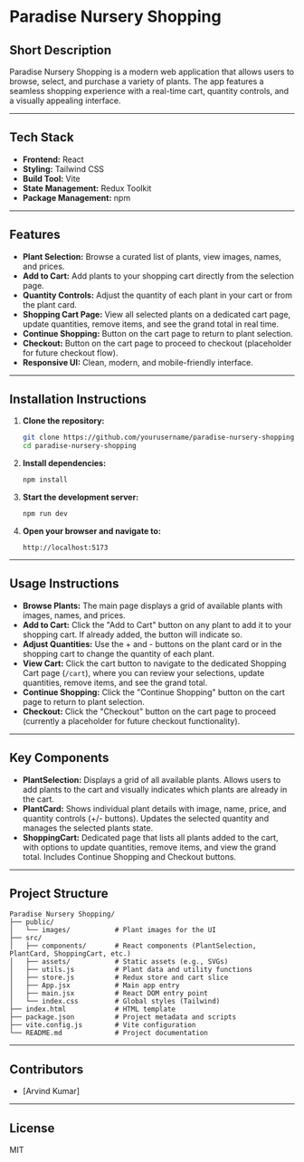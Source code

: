 # Paradise Nursery Shopping

## Short Description

Paradise Nursery Shopping is a modern web application that allows users to browse, select, and purchase a variety of plants. The app features a seamless shopping experience with a real-time cart, quantity controls, and a visually appealing interface.

---

## Tech Stack

- **Frontend:** React
- **Styling:** Tailwind CSS
- **Build Tool:** Vite
- **State Management:** Redux Toolkit
- **Package Management:** npm

---

## Features

- **Plant Selection:** Browse a curated list of plants, view images, names, and prices.
- **Add to Cart:** Add plants to your shopping cart directly from the selection page.
- **Quantity Controls:** Adjust the quantity of each plant in your cart or from the plant card.
- **Shopping Cart Page:** View all selected plants on a dedicated cart page, update quantities, remove items, and see the grand total in real time.
- **Continue Shopping:** Button on the cart page to return to plant selection.
- **Checkout:** Button on the cart page to proceed to checkout (placeholder for future checkout flow).
- **Responsive UI:** Clean, modern, and mobile-friendly interface.

---

## Installation Instructions

1. **Clone the repository:**

   ```bash
   git clone https://github.com/yourusername/paradise-nursery-shopping.git
   cd paradise-nursery-shopping
   ```

2. **Install dependencies:**

   ```bash
   npm install
   ```

3. **Start the development server:**

   ```bash
   npm run dev
   ```

4. **Open your browser and navigate to:**
   ```
   http://localhost:5173
   ```

---

## Usage Instructions

- **Browse Plants:** The main page displays a grid of available plants with images, names, and prices.
- **Add to Cart:** Click the "Add to Cart" button on any plant to add it to your shopping cart. If already added, the button will indicate so.
- **Adjust Quantities:** Use the + and - buttons on the plant card or in the shopping cart to change the quantity of each plant.
- **View Cart:** Click the cart button to navigate to the dedicated Shopping Cart page (`/cart`), where you can review your selections, update quantities, remove items, and see the grand total.
- **Continue Shopping:** Click the "Continue Shopping" button on the cart page to return to plant selection.
- **Checkout:** Click the "Checkout" button on the cart page to proceed (currently a placeholder for future checkout functionality).

---

## Key Components

- **PlantSelection:** Displays a grid of all available plants. Allows users to add plants to the cart and visually indicates which plants are already in the cart.
- **PlantCard:** Shows individual plant details with image, name, price, and quantity controls (+/- buttons). Updates the selected quantity and manages the selected plants state.
- **ShoppingCart:** Dedicated page that lists all plants added to the cart, with options to update quantities, remove items, and view the grand total. Includes Continue Shopping and Checkout buttons.

---

## Project Structure

```
Paradise Nursery Shopping/
├── public/
│   └── images/           # Plant images for the UI
├── src/
│   ├── components/       # React components (PlantSelection, PlantCard, ShoppingCart, etc.)
│   ├── assets/           # Static assets (e.g., SVGs)
│   ├── utils.js          # Plant data and utility functions
│   ├── store.js          # Redux store and cart slice
│   ├── App.jsx           # Main app entry
│   ├── main.jsx          # React DOM entry point
│   └── index.css         # Global styles (Tailwind)
├── index.html            # HTML template
├── package.json          # Project metadata and scripts
├── vite.config.js        # Vite configuration
└── README.md             # Project documentation
```

---

## Contributors

- [Arvind Kumar]

---

## License

MIT


